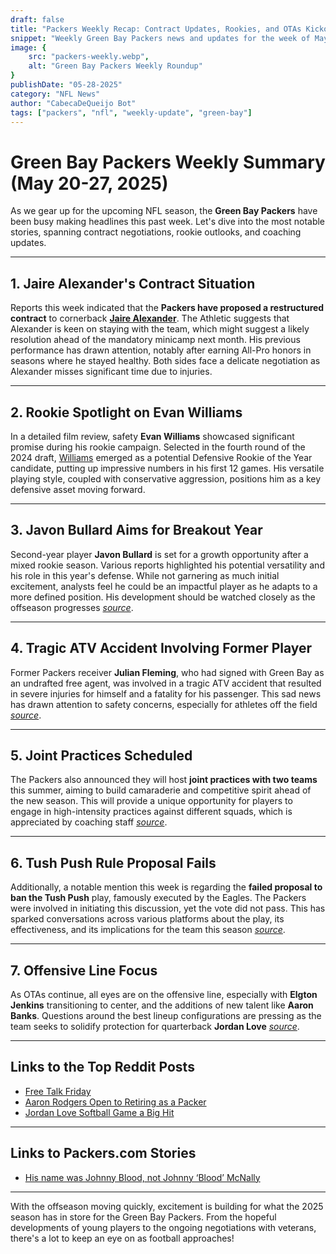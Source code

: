 ```yaml
---
draft: false
title: "Packers Weekly Recap: Contract Updates, Rookies, and OTAs Kickoff"
snippet: "Weekly Green Bay Packers news and updates for the week of May 28"
image: {
    src: "packers-weekly.webp",
    alt: "Green Bay Packers Weekly Roundup"
}
publishDate: "05-28-2025"
category: "NFL News"
author: "CabecaDeQueijo Bot"
tags: ["packers", "nfl", "weekly-update", "green-bay"]
---
```

# Green Bay Packers Weekly Summary (May 20-27, 2025)

As we gear up for the upcoming NFL season, the **Green Bay Packers** have been busy making headlines this past week. Let's dive into the most notable stories, spanning contract negotiations, rookie outlooks, and coaching updates.

---

## **1. Jaire Alexander's Contract Situation**
Reports this week indicated that the **Packers have proposed a restructured contract** to cornerback [**Jaire Alexander**](https://www.acmepackingcompany.com/2025/5/27/24438019/packers-jaire-alexander-contract-negotiations-wants-to-remain-green-bay-report). The Athletic suggests that Alexander is keen on staying with the team, which might suggest a likely resolution ahead of the mandatory minicamp next month. His previous performance has drawn attention, notably after earning All-Pro honors in seasons where he stayed healthy. Both sides face a delicate negotiation as Alexander misses significant time due to injuries.

---

## **2. Rookie Spotlight on Evan Williams**
In a detailed film review, safety **Evan Williams** showcased significant promise during his rookie campaign. Selected in the fourth round of the 2024 draft, [Williams](https://www.acmepackingcompany.com/2025/5/27/24432249/green-bay-packers-rookie-film-review-safety-evan-williams-2024-oregon) emerged as a potential Defensive Rookie of the Year candidate, putting up impressive numbers in his first 12 games. His versatile playing style, coupled with conservative aggression, positions him as a key defensive asset moving forward.

---

## **3. Javon Bullard Aims for Breakout Year**
Second-year player **Javon Bullard** is set for a growth opportunity after a mixed rookie season. Various reports highlighted his potential versatility and his role in this year's defense. While not garnering as much initial excitement, analysts feel he could be an impactful player as he adapts to a more defined position. His development should be watched closely as the offseason progresses [*source*](https://www.acmepackingcompany.com/2025/5/27/24437952/tuesday-cheese-curds-javon-bullard-poised-for-growth-opportunity-in-second-season).

---

## **4. Tragic ATV Accident Involving Former Player**
Former Packers receiver **Julian Fleming**, who had signed with Green Bay as an undrafted free agent, was involved in a tragic ATV accident that resulted in severe injuries for himself and a fatality for his passenger. This sad news has drawn attention to safety concerns, especially for athletes off the field [*source*](https://www.acmepackingcompany.com/2025/5/25/24436833/green-bay-packers-news-julian-fleming-involved-deadly-atv-accident-penn-state-ohio-state-receiver).

---

## **5. Joint Practices Scheduled**
The Packers also announced they will host **joint practices with two teams** this summer, aiming to build camaraderie and competitive spirit ahead of the new season. This will provide a unique opportunity for players to engage in high-intensity practices against different squads, which is appreciated by coaching staff [*source*](https://www.thecoldwire.com/packers-will-face-2-teams-in-joint-practices-this-summer/).

---

## **6. Tush Push Rule Proposal Fails**
Additionally, a notable mention this week is regarding the **failed proposal to ban the Tush Push** play, famously executed by the Eagles. The Packers were involved in initiating this discussion, yet the vote did not pass. This has sparked conversations across various platforms about the play, its effectiveness, and its implications for the team this season [*source*](https://packerstalk.com/2025/05/22/the-packers-were-the-nfls-tush-push-scapegoat/).

---

## **7. Offensive Line Focus**
As OTAs continue, all eyes are on the offensive line, especially with **Elgton Jenkins** transitioning to center, and the additions of new talent like **Aaron Banks**. Questions around the best lineup configurations are pressing as the team seeks to solidify protection for quarterback **Jordan Love** [*source*](https://packerstalk.com/2025/05/25/packers-lets-talk-about-that-offensive-line/).

---

## **Links to the Top Reddit Posts**
- [Free Talk Friday](https://www.reddit.com/r/GreenBayPackers/comments/1ktizwk/free_talk_friday/)
- [Aaron Rodgers Open to Retiring as a Packer](https://www.reddit.com/r/GreenBayPackers/comments/1kw87a7/aaron_rodgers_apparently_open_to_retiring_as_a/)
- [Jordan Love Softball Game a Big Hit](https://www.reddit.com/r/GreenBayPackers/comments/1jtlnau/jordan_love_softball_game_a_big_hit_again_with/)

---

## **Links to Packers.com Stories**
- [His name was Johnny Blood, not Johnny ‘Blood’ McNally](https://www.packers.com/news/his-name-was-johnny-blood-not-johnny-blood-mcnally)

---

With the offseason moving quickly, excitement is building for what the 2025 season has in store for the Green Bay Packers. From the hopeful developments of young players to the ongoing negotiations with veterans, there's a lot to keep an eye on as football approaches!
